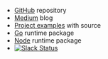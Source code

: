 

- [GitHub](https://github.com/apex/apex) repository
- [Medium](https://medium.com/apex-serverless) blog
- [Project examples](https://github.com/apex/apex/tree/master/_examples) with source
- [Go](https://github.com/apex/go-apex) runtime package
- [Node](https://github.com/apex/node-apex) runtime package
- [![Slack Status](https://apex-slackin.herokuapp.com/badge.svg)](https://apex-slackin.herokuapp.com/)
